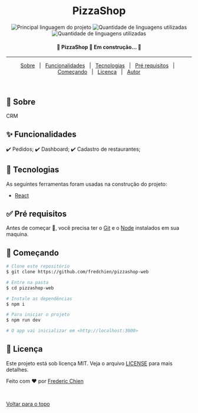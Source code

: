 <h1 align="center">PizzaShop</h1>

<p align="center">
  <img alt="Principal linguagem do projeto" src="https://img.shields.io/badge/JavaScript-323330?style=for-the-badge&logo=javascript&logoColor=F7DF1E">

  <img alt="Quantidade de linguagens utilizadas" src="https://img.shields.io/badge/React-20232A?style=for-the-badge&logo=react&logoColor=61DAFB">

  <img alt="Quantidade de linguagens utilizadas" src="https://img.shields.io/badge/Yarn-2C8EBB?style=for-the-badge&logo=yarn&logoColor=white">

</p>

<!-- Status -->

<h4 align="center">
	🚧  PizzaShop 🚀 Em construção...  🚧
</h4>

<hr>

<p align="center">
  <a href="#dart-sobre">Sobre</a> &#xa0; | &#xa0; 
  <a href="#sparkles-funcionalidades">Funcionalidades</a> &#xa0; | &#xa0;
  <a href="#rocket-tecnologias">Tecnologias</a> &#xa0; | &#xa0;
  <a href="#white_check_mark-pré-requesitos">Pré requisitos</a> &#xa0; | &#xa0;
  <a href="#checkered_flag-começando">Começando</a> &#xa0; | &#xa0;
  <a href="#memo-licença">Licença</a> &#xa0; | &#xa0;
  <a href="https://github.com/fredchien/" target="_blank">Autor</a>
</p>

<br>

## :dart: Sobre

CRM

## :sparkles: Funcionalidades

:heavy_check_mark: Pedidos;
:heavy_check_mark: Dashboard;
:heavy_check_mark: Cadastro de restaurantes;

## :rocket: Tecnologias

As seguintes ferramentas foram usadas na construção do projeto:

- [React](https://react.dev)

## :white_check_mark: Pré requisitos

Antes de começar :checkered_flag:, você precisa ter o [Git](https://git-scm.com) e o [Node](https://nodejs.org/en/) instalados em sua maquina.

## :checkered_flag: Começando

```bash
# Clone este repositório
$ git clone https://github.com/fredchien/pizzashop-web

# Entre na pasta
$ cd pizzashop-web

# Instale as dependências
$ npm i

# Para iniciar o projeto
$ npm run dev

# O app vai inicializar em <http://localhost:3000>
```

## :memo: Licença

Este projeto está sob licença MIT. Veja o arquivo [LICENSE](LICENSE.md) para mais detalhes.

Feito com :heart: por <a href="https://github.com/fredchien" target="_blank">Frederic Chien</a>

&#xa0;

<a href="#top">Voltar para o topo</a>
